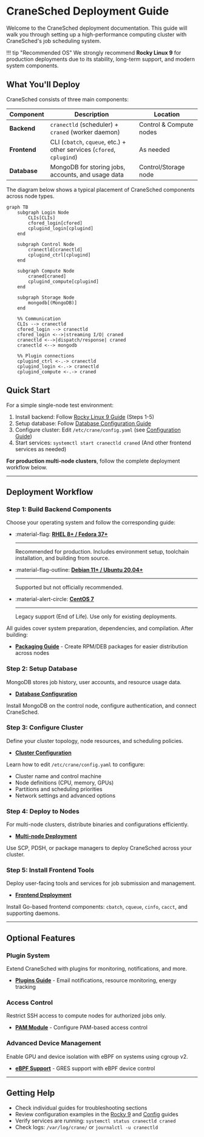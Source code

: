 # CraneSched Deployment Guide

Welcome to the CraneSched deployment documentation. This guide will walk you through setting up a high-performance computing cluster with CraneSched's job scheduling system.

!!! tip "Recommended OS"
    We strongly recommend **Rocky Linux 9** for production deployments due to its stability, long-term support, and modern system components.

## What You'll Deploy

CraneSched consists of three main components:

| Component | Description | Location |
|-----------|-------------|----------|
| **Backend** | `cranectld` (scheduler) + `craned` (worker daemon) | Control & Compute nodes |
| **Frontend** | CLI (`cbatch`, `cqueue`, etc.) + other services (`cfored`, `cplugind`) | As needed |
| **Database** | MongoDB for storing jobs, accounts, and usage data | Control/Storage node |

The diagram below shows a typical placement of CraneSched components across node types.

```mermaid
graph TB
    subgraph Login Node
        CLIs[CLIs]
        cfored_login[cfored]
        cplugind_login[cplugind]
    end

    subgraph Control Node
        cranectld[cranectld]
        cplugind_ctrl[cplugind]
    end

    subgraph Compute Node
        craned[craned]
        cplugind_compute[cplugind]
    end

    subgraph Storage Node
        mongodb[(MongoDB)]
    end

    %% Communication
    CLIs --> cranectld
    cfored_login --> cranectld
    cfored_login <-->|streaming I/O| craned
    cranectld <-->|dispatch/response| craned
    cranectld <--> mongodb

    %% Plugin connections
    cplugind_ctrl <-.-> cranectld
    cplugind_login <-.-> cranectld
    cplugind_compute <-.-> craned
```

## Quick Start

For a simple single-node test environment:

1. Install backend: Follow [Rocky Linux 9 Guide](./backend/Rocky9.md) (Steps 1-5)
2. Setup database: Follow [Database Configuration Guide](./configuration/database.md)
3. Configure cluster: Edit `/etc/crane/config.yaml` (see [Configuration Guide](./configuration/config.md))
4. Start services: `systemctl start cranectld craned` (And other frontend services as needed)

**For production multi-node clusters**, follow the complete deployment workflow below.

---

## Deployment Workflow

### Step 1: Build Backend Components

Choose your operating system and follow the corresponding guide:

<div class="grid cards" markdown>

- :material-flag: **[RHEL 8+ / Fedora 37+](./backend/Rocky9.md)**

    ---
    
    Recommended for production. Includes environment setup, toolchain installation, and building from source.

- :material-flag-outline: **[Debian 11+ / Ubuntu 20.04+](./backend/Ubuntu.md)**

    ---
    
    Supported but not officially recommended.

- :material-alert-circle: **[CentOS 7](./backend/CentOS7.md)**

    ---
    
    Legacy support (End of Life). Use only for existing deployments.

</div>

All guides cover system preparation, dependencies, and compilation. After building:

- **[Packaging Guide](./backend/packaging.md)** - Create RPM/DEB packages for easier distribution across nodes

### Step 2: Setup Database

MongoDB stores job history, user accounts, and resource usage data.

- **[Database Configuration](./configuration/database.md)**

Install MongoDB on the control node, configure authentication, and connect CraneSched.

### Step 3: Configure Cluster

Define your cluster topology, node resources, and scheduling policies.

- **[Cluster Configuration](./configuration/config.md)**

Learn how to edit `/etc/crane/config.yaml` to configure:

- Cluster name and control machine
- Node definitions (CPU, memory, GPUs)
- Partitions and scheduling priorities
- Network settings and advanced options

### Step 4: Deploy to Nodes

For multi-node clusters, distribute binaries and configurations efficiently.

- **[Multi-node Deployment](./configuration/multi-node.md)**

Use SCP, PDSH, or package managers to deploy CraneSched across your cluster.

### Step 5: Install Frontend Tools

Deploy user-facing tools and services for job submission and management.

- **[Frontend Deployment](./frontend/frontend.md)**

Install Go-based frontend components: `cbatch`, `cqueue`, `cinfo`, `cacct`, and supporting daemons.

---

## Optional Features

### Plugin System

Extend CraneSched with plugins for monitoring, notifications, and more.

- **[Plugins Guide](./frontend/plugins.md)** - Email notifications, resource monitoring, energy tracking

### Access Control

Restrict SSH access to compute nodes for authorized jobs only.

- **[PAM Module](./configuration/pam.md)** - Configure PAM-based access control

### Advanced Device Management

Enable GPU and device isolation with eBPF on systems using cgroup v2.

- **[eBPF Support](./backend/eBPF.md)** - GRES support with eBPF device control

---

## Getting Help

- Check individual guides for troubleshooting sections
- Review configuration examples in the [Rocky 9](./backend/Rocky9.md) and [Config](./configuration/config.md) guides
- Verify services are running: `systemctl status cranectld craned`
- Check logs: `/var/log/crane/` or `journalctl -u cranectld`

